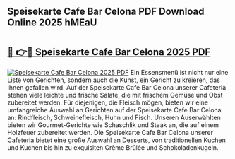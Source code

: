 ## Speisekarte Cafe Bar Celona PDF Download Online 2025 hMEaU

# <h2><a href="http://gc8tp2o.nevu.top/?p=Speisekarte+Cafe+Bar+Celona">🔗 👉🔴 Speisekarte Cafe Bar Celona 2025 PDF</a></h2>

[![Speisekarte Cafe Bar Celona 2025 PDF](https://i.imgur.com/dBaPXMq.png)](http://gc8tp2o.nevu.top/?p=Speisekarte+Cafe+Bar+Celona)
Ein Essensmenü ist nicht nur eine Liste von Gerichten, sondern auch die Kunst, ein Gericht zu kreieren, das Ihnen gefallen wird. Auf der Speisekarte Cafe Bar Celona unserer Cafeteria stehen viele leichte und frische Salate, die mit frischem Gemüse und Obst zubereitet werden. Für diejenigen, die Fleisch mögen, bieten wir eine umfangreiche Auswahl an Gerichten auf der Speisekarte Cafe Bar Celona an: Rindfleisch, Schweinefleisch, Huhn und Fisch. Unseren Auserwählten bieten wir Gourmet-Gerichte wie Schaschlik und Steak an, die auf einem Holzfeuer zubereitet werden. Die Speisekarte Cafe Bar Celona unserer Cafeteria bietet eine große Auswahl an Desserts, von traditionellen Kuchen und Kuchen bis hin zu exquisiten Crème Brûlée und Schokoladenkugeln.
